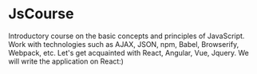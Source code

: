 # JsCourse

Introductory course on the basic concepts and principles of JavaScript.
Work with technologies such as AJAX, JSON, npm, Babel, Browserify, Webpack, etc.
Let's get acquainted with React, Angular, Vue, Jquery.
We will write the application on React:)
